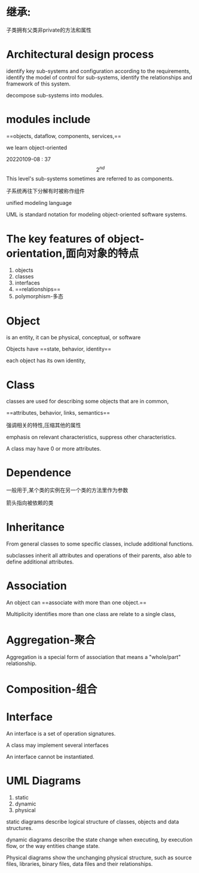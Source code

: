 # 继承:

子类拥有父类非private的方法和属性

# Architectural design process

identify key sub-systems and configuration according to the requirements, identify the model of control for  sub-systems, identify the relationships and framework of this system.

decompose sub-systems into modules.

# modules include

==objects, dataflow, components, services,==

we learn object-oriented

20220109-08 : 37
$$
2^{nd}
$$
This level's sub-systems sometimes are referred to as components.

子系统再往下分解有时被称作组件

unified modeling language

UML is standard notation for modeling object-oriented software systems.

# The key features of object-orientation,面向对象的特点

1. objects
2. classes
3. interfaces
4. ==relationships==
5. polymorphism-多态

# Object

is an entity, it can be physical, conceptual, or software

Objects have ==state, behavior, identity==

each object has its own identity, 

# Class

classes are used for describing some objects that are in common,

==attributes, behavior, links, semantics==

强调相关的特性,压缩其他的属性

emphasis on relevant characteristics, suppress other characteristics.

A class may have 0 or more attributes.

# Dependence

一般用于,某个类的实例在另一个类的方法里作为参数

箭头指向被依赖的类

# Inheritance

From general classes to some specific classes, include additional functions.

subclasses inherit all attributes and operations of their parents, also able to define additional attributes.

# Association

An object can ==associate with more than one object.==

Multiplicity identifies more than one class are relate to a single class,

# Aggregation-聚合

Aggregation is a special form of association that means a "whole/part" relationship.

# Composition-组合

# Interface

An interface is a set of operation signatures.

A class may implement several interfaces

An interface cannot be instantiated.

# UML Diagrams

1. static
2. dynamic
3. physical

static diagrams describe logical structure of classes, objects and data structures.

dynamic diagrams describe the state change when executing, by execution flow, or the way entities change state.

Physical diagrams show the unchanging physical structure, such as source files, libraries, binary files, data files and their relationships.

